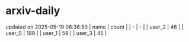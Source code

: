 # arxiv-daily
updated on 2025-05-19 06:36:50
| name | count |
| - | - |
| user_2 | 46 |
| user_0 | 189 |
| user_1 | 59 |
| user_3 | 45 |
